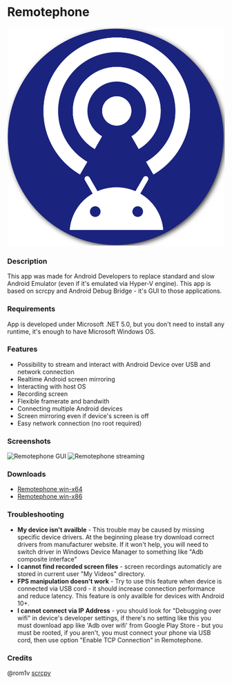 # Remotephone
![Remotephone logo](https://github.com/EquablePanic4/Remotephone/blob/main/Resources/Remotephone.png?raw=true)
### Description
This app was made for Android Developers to replace standard and slow Android Emulator (even if it's emulated via
Hyper-V engine). This app is based on scrcpy and Android Debug Bridge - it's GUI to those applications.

### Requirements
App is developed under Microsoft .NET 5.0, but you don't need to install any runtime, it's enough to have Microsoft
Windows OS.


### Features
* Possibility to stream and interact with Android Device over USB and network connection
* Realtime Android screen mirroring
* Interacting with host OS
* Recording screen
* Flexible framerate and bandwith
* Connecting multiple Android devices
* Screen mirroring even if device's screen is off
* Easy network connection (no root required)

### Screenshots
![Remotephone GUI](https://i.imgur.com/7337J0z.jpg)
![Remotephone streaming](https://i.imgur.com/bnCzNPO.jpg)

### Downloads
* [Remotephone win-x64](https://repo.it.dynamicevent.pl/Remotephone/1.0/Remotephone_%20x64.exe)
* [Remotephone win-x86](https://repo.it.dynamicevent.pl/Remotephone/1.0/Remotephone_%20x86.exe)

### Troubleshooting
* **My device isn't availble** - This trouble may be caused by missing specific device drivers. At the beginning
please try download correct drivers from manufacturer website. If it won't help, you will need to switch driver
in Windows Device Manager to something like "Adb composite interface"
* **I cannot find recorded screen files** - screen recordings automaticly are stored in current user "My Videos" directory.
* **FPS manipulation doesn't work** - Try to use this feature when device is connected via USB cord - it should increase
connection performance and reduce latency. This feature is only availble for devices with Android 10+.
* **I cannot connect via IP Address** - you should look for "Debugging over wifi" in device's developer settings, if there's no setting like this
you must download app like 'Adb over wifi' from Google Play Store - but you must be rooted, if you aren't, you must connect your phone via USB cord, then
use option "Enable TCP Connection" in Remotephone.

### Credits
@rom1v [scrcpy](https://github.com/Genymobile/scrcpy)